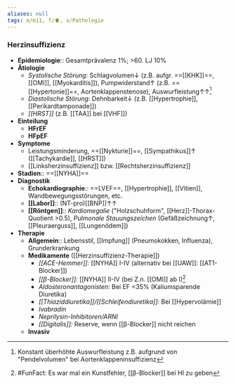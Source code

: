 ```yaml
---
aliases: null
tags: m/m11, f/🫀, a/Pathologie
---
```

### Herzinsuffizienz
- **Epidemiologie**:: Gesamtprävalenz 1%; >60. LJ 10%
- **Ätiologie**
	- *Systolische Störung:* Schlagvolumen↓ (z.B. aufgr. ==[[KHK]]==, [[OMI]], [[Myokarditis]]), Pumpwiderstand↑ (z.B. ==[[Hypertonie]]==, Aortenklappenstenose), Auswurfleistung↑↑[^1]
	- *Diastolische Störung:* Dehnbarkeit↓ (z.B. [[Hypertrophie]], [[Perikardtamponade]])
	- *[[HRST]]* (z.B. [[TAA]] bei [[VHF]])
- **Einteilung**
	- **HFrEF**
	- **HFpEF**
- **Symptome**
	- Leistungsminderung, ==[[Nykturie]]==, [[Sympathikus]]↑ ([[Tachykardie]], [[HRST]])
	- [[Linksherzinsuffizienz]] bzw. [[Rechtsherzinsuffizienz]]
- **Stadien**:: ==[[NYHA]]==
- **Diagnostik**
	- **Echokardiographie**:: ==LVEF==, [[Hypertrophie]], [[Vitien]], Wandbewegungsstörungen, etc.
	- **[[Labor]]**:: (NT-pro)[[BNP]]↑↑ 
	- **[[Röntgen]]**:: *Kardiomegalie* ("Holzschuhform", [[Herz]]-Thorax-Quotient >0.5), *Pulmonale Stauungszeichen* (Gefäßzeichnung↑, [[Pleuraerguss]], [[Lungenödem]])
- **Therapie**
	- **Allgemein**:: Lebensstil, [[Impfung]] (Pneumokokken, Influenza), Grunderkrankung
	- **Medikamente** ([[Herzinsuffizienz-Therapie]])
		- *[[ACE-Hemmer]]:* [[NYHA]] I-IV (alternativ bei [[UAW]]: [[AT1-Blocker]])
		- *[[β-Blocker]]:* [[NYHA]] II-IV (bei Z.n. [[OMI]] ab I)[^2]
		- *Aldosteronantagonisten:* Bei EF <35% (Kaliumsparende Diuretika)
		- *[[Thiaziddiuretika]]/[[Schleifendiuretika]]:* Bei [[Hypervolämie]]
		- *Ivabradin*
		- *Neprilysin-Inhibitoren/ARNI*
		- *[[Digitalis]]:* Reserve, wenn [[β-Blocker]] nicht reichen
	- **Invasiv**



[^1]: Konstant überhöhte Auswurfleistung z.B. aufgrund von "Pendelvolumen" bei Aortenklappeninsuffizienz
[^2]: #FunFact: Es war mal ein Kunstfehler, [[β-Blocker]] bei HI zu geben